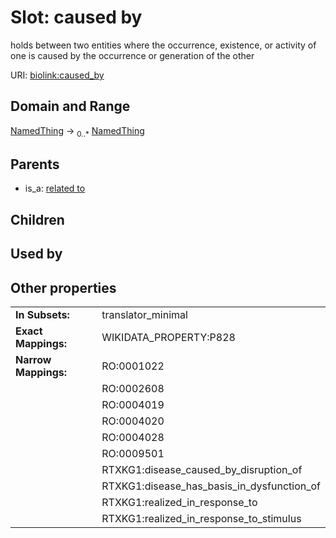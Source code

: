 
# Slot: caused by


holds between two entities where the occurrence, existence, or activity of one is caused by the occurrence or generation of the other

URI: [biolink:caused_by](https://w3id.org/biolink/vocab/caused_by)


## Domain and Range

[NamedThing](NamedThing.md) &#8594;  <sub>0..\*</sub> [NamedThing](NamedThing.md)

## Parents

 *  is_a: [related to](related_to.md)

## Children


## Used by


## Other properties

|  |  |  |
| --- | --- | --- |
| **In Subsets:** | | translator_minimal |
| **Exact Mappings:** | | WIKIDATA_PROPERTY:P828 |
| **Narrow Mappings:** | | RO:0001022 |
|  | | RO:0002608 |
|  | | RO:0004019 |
|  | | RO:0004020 |
|  | | RO:0004028 |
|  | | RO:0009501 |
|  | | RTXKG1:disease_caused_by_disruption_of |
|  | | RTXKG1:disease_has_basis_in_dysfunction_of |
|  | | RTXKG1:realized_in_response_to |
|  | | RTXKG1:realized_in_response_to_stimulus |

